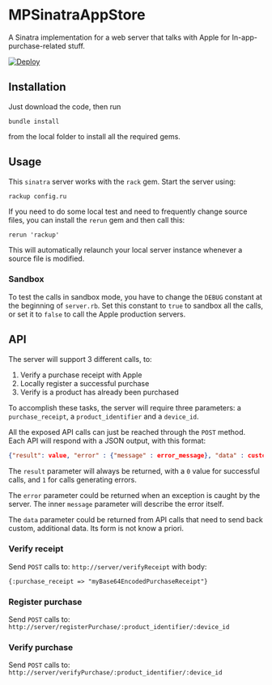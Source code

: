 # MPSinatraAppStore

A Sinatra implementation for a web server that talks with Apple for In-app-purchase-related stuff.

[![Deploy](https://www.herokucdn.com/deploy/button.png)](https://heroku.com/deploy)

## Installation

Just download the code, then run

``` shell
bundle install
```

from the local folder to install all the required gems.

## Usage

This `sinatra` server works with the `rack` gem. Start the server using:

``` shell
rackup config.ru
```

If you need to do some local test and need to frequently change source files, you can install the `rerun` gem and then
call this:

``` shell
rerun 'rackup'
```

This will automatically relaunch your local server instance whenever a source file is modified.

### Sandbox

To test the calls in sandbox mode, you have to change the `DEBUG` constant at the beginning of `server.rb`. Set this
constant to `true` to sandbox all the calls, or set it to `false` to call the Apple production servers.

## API

The server will support 3 different calls, to:
  1. Verify a purchase receipt with Apple
  2. Locally register a successful purchase
  3. Verify is a product has already been purchased

To accomplish these tasks, the server will require three parameters: a `purchase_receipt`, a `product_identifier` and a `device_id`.

All the exposed API calls can just be reached through the `POST` method.
Each API will respond with a JSON output, with this format:

``` json
{"result": value, "error" : {"message" : error_message}, "data" : custom_data}
```

The `result` parameter will always be returned, with a `0` value for successful calls, and `1` for calls generating errors.

The `error` parameter could be returned when an exception is caught by the server. The inner `message` parameter will
describe the error itself.

The `data` parameter could be returned from API calls that need to send back custom, additional data. Its form is not know a priori.

### Verify receipt

Send `POST` calls to: `http://server/verifyReceipt`
with body:

```
{:purchase_receipt => "myBase64EncodedPurchaseReceipt"}
```

### Register purchase

Send `POST` calls to: `http://server/registerPurchase/:product_identifier/:device_id`

### Verify purchase

Send `POST` calls to: `http://server/verifyPurchase/:product_identifier/:device_id`

